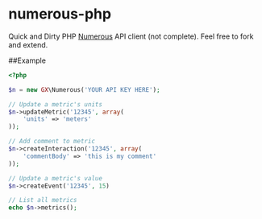 # numerous-php
Quick and Dirty PHP [Numerous](http://numerousapp.com/) API client (not complete).
Feel free to fork and extend.

##Example

``` php
<?php

$n = new GX\Numerous('YOUR API KEY HERE');

// Update a metric's units
$n->updateMetric('12345', array(
	'units' => 'meters'
));

// Add comment to metric
$n->createInteraction('12345', array(
	'commentBody' => 'this is my comment'
));

// Update a metric's value
$n->createEvent('12345', 15)

// List all metrics
echo $n->metrics();
```
